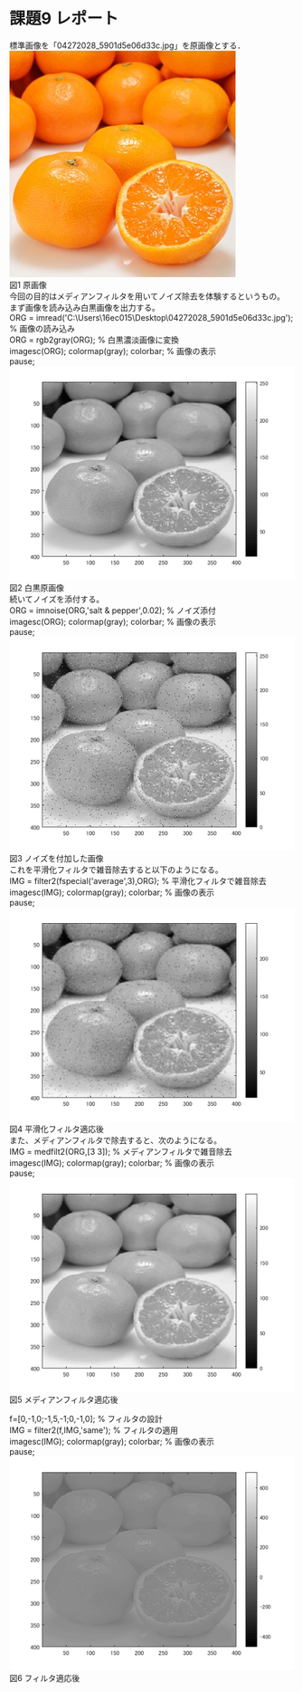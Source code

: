 # 課題9 レポート

標準画像を「04272028_5901d5e06d33c.jpg」を原画像とする．  
![原画像](https://github.com/16ec015/lecture_image_processing/blob/master/%E8%AA%B2%E9%A1%8C8/04272028_5901d5e06d33c.jpg)  
図1 原画像  
今回の目的はメディアンフィルタを用いてノイズ除去を体験するというもの。  
まず画像を読み込み白黒画像を出力する。  
ORG = imread('C:\Users\16ec015\Desktop\04272028_5901d5e06d33c.jpg'); % 画像の読み込み  
ORG = rgb2gray(ORG); % 白黒濃淡画像に変換  
imagesc(ORG); colormap(gray); colorbar; % 画像の表示  
pause;  
![原画像](https://github.com/16ec015/lecture_image_processing/blob/master/%E8%AA%B2%E9%A1%8C9/1.png)  
図2 白黒原画像  
続いてノイズを添付する。  
ORG = imnoise(ORG,'salt & pepper',0.02); % ノイズ添付  
imagesc(ORG); colormap(gray); colorbar; % 画像の表示  
pause;  
![原画像](https://github.com/16ec015/lecture_image_processing/blob/master/%E8%AA%B2%E9%A1%8C9/2.png)  
図3 ノイズを付加した画像  
これを平滑化フィルタで雑音除去すると以下のようになる。  
IMG = filter2(fspecial('average',3),ORG); % 平滑化フィルタで雑音除去  
imagesc(IMG); colormap(gray); colorbar; % 画像の表示  
pause;  
![原画像](https://github.com/16ec015/lecture_image_processing/blob/master/%E8%AA%B2%E9%A1%8C9/3.png)   
図4 平滑化フィルタ適応後  
また、メディアンフィルタで除去すると、次のようになる。  
IMG = medfilt2(ORG,[3 3]); % メディアンフィルタで雑音除去  
imagesc(IMG); colormap(gray); colorbar; % 画像の表示  
pause;  
![原画像](https://github.com/16ec015/lecture_image_processing/blob/master/%E8%AA%B2%E9%A1%8C9/4.png)   
図5 メディアンフィルタ適応後  

f=[0,-1,0;-1,5,-1;0,-1,0]; % フィルタの設計  
IMG = filter2(f,IMG,'same'); % フィルタの適用  
imagesc(IMG); colormap(gray); colorbar; % 画像の表示  
pause;  
![原画像](https://github.com/16ec015/lecture_image_processing/blob/master/%E8%AA%B2%E9%A1%8C9/5.png)   
図6 フィルタ適応後  
